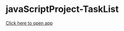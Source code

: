 # javaScriptProject-TaskList
[Click here to open app](https://shoaibmasood.github.io/javaScriptProject-TaskList/index.html)
